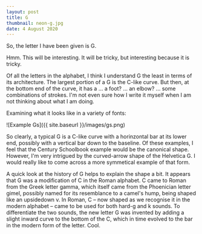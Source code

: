 ```yaml
---
layout: post
title: G
thumbnail: neon-g.jpg
date: 4 August 2020
---
```


So, the letter I have been given is G.

Hmm. This will be interesting. It will be tricky, but interesting because it is tricky.

Of all the letters in the alphabet, I think I understand G the least in terms of its architecture. The largest portion of a G is the C-like curve. But then, at the bottom end of the curve, it has a ... a foot? ... an elbow? ... some combinations of strokes. I'm not even sure how I write it myself when I am not thinking about what I am doing.

Examining what it looks like in a variety of fonts:

![Example Gs]({{ site.baseurl }}/images/gs.png)

So clearly, a typical G is a C-like curve with a horinzontal bar at its lower end, possibly with a vertical bar down to the baseline. Of these examples, I feel that the Century Schoolbook example would be the canonical shape. However, I'm very intrigued by the curved-arrow shape of the Helvetica G. I would really like to come across a more symmetical example of that form.

A quick look at the history of G helps to explain the shape a bit. It appears that G was a modification of C in the Roman alphabet. C came to Roman from the Greek letter gamma, which itself came from the Phoenician letter gimel, possibly named for its resemblance to a camel's hump, being shaped like an upsidedown v. In Roman, C – now shaped as we recognise it in the modern alphabet – came to be used for both hard-g and k sounds. To differentiate the two sounds, the new letter G was invented by adding a slight inward curve to the bottom of the C, which in time evolved to the bar in the modern form of the letter. Cool.
